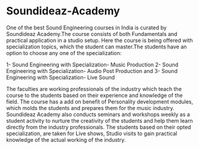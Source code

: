 # Soundideaz-Academy
One of the best Sound Engineering courses in India is curated by Soundideaz Academy.The course consists of both Fundamentals and practical application in a studio setup. Here the course is being offered with specialization topics, which the student can master.The students have an option to choose any one of the specialization:

1- Sound Engineering with Specialization- Music Production
2- Sound Engineering with Specialization- Audio Post Production and
3- Sound Engineering with Specialization- Live Sound

The faculties are working professionals of the industry which teach the course to the students based on their experience and knowledge of the field. The course has a add on benefit of Personality development modules, which molds the students and prepares them for the music industry. 
Soundideaz Academy also conducts seminars and workshops weekly as a student activity to nurture the creativity of the students and help them learn directly from the industry professionals.
The students based on their opted specialization, are taken for Live shows, Studio visits to gain practical knowledge of the actual working of the industry.
